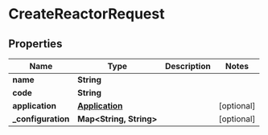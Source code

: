 

# CreateReactorRequest


## Properties

| Name | Type | Description | Notes |
|------------ | ------------- | ------------- | -------------|
|**name** | **String** |  |  |
|**code** | **String** |  |  |
|**application** | [**Application**](Application.md) |  |  [optional] |
|**_configuration** | **Map&lt;String, String&gt;** |  |  [optional] |



